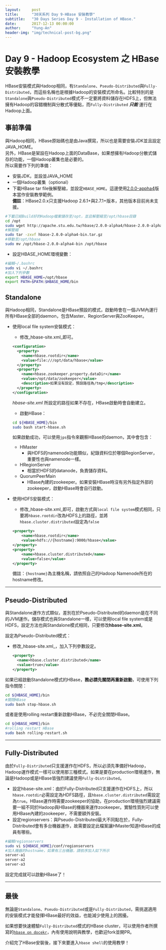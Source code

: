 ```yaml
---
layout:     post
title:      "30天系列 Day 9-HBase 安裝教學"
subtitle:   "30 Days Series Day 9 - Installation of HBase."
date:       2017-12-13 00:00:00
author:     "Yung-An"
header-img: "img/technical-post-bg.png"
---
```


# Day 9 - Hadoop Ecosystem 之 HBase 安裝教學

HBase安裝模式與Hadoop相同，有`Standalone`、`Pseudo-Distributed`與`Fully-Distributed`，而這些名稱也是根據Hadoop的安裝模式所命名。比較特別的是`Standalone`與`Pseudo-Distributed`模式不一定要將資料儲存在HDFS上，但無法擁有Hadoop的容錯機制與分散式等優點，而`Fully-Distributed` **_只能_** 運行在Hadoop上面。

## 事前準備

與Hadoop相同，HBase原始碼也是由Java撰寫，所以也是需要安裝JDK並且設定JAVA_HOME。    
另外，HBase是架設在Hadoop上面的DataBase，如果想擁有Hadoop分散式儲存的功能，一個Hadoop叢集也是必要的。    
所以需要作下列的準備：
* 安裝JDK，並設並JAVA_HOME
* 一個Hadoop叢集（optional）
* 下載HBase tar file後解壓縮，並設定`HBASE_HOME`。這邊使用[2.0.0-appha4][hbase_2_0_0alpha4_download]版本當作安裝教學範例。    
**備註**：HBase2.0.x只支援Hadoop 2.6.1+與2.7.1+版本，其他版本目前尚未支援。
```bash
#下載已經Build好的Hadoop檔案儲存至/opt，並且解壓縮至/opt/hbase目錄
cd /opt
sudo wget http://apache.stu.edu.tw/hbase/2.0.0-alpha4/hbase-2.0.0-alpha4-bin.tar.gz
#解壓縮
sudo tar -zxvf hbase-2.0.0-alpha4-bin.tar.gz
#移動至/opt/hbase
sudo mv /opt/hbase-2.0.0-alpha4-bin /opt/hbase
```

* 設定HBASE_HOME環境變數：    
```bash
#編輯~/.bashrc
sudo vi ~/.bashrc
#加入下列參數
export HBASE_HOME=/opt/hbase
export PATH=$PATH:$HBASE_HOME/bin
```

## Standalone

與Hadoop相同，Standalone是HBase預設的模式，啟動時會在一個JVM內運行所有HBase全部的daemon，包含Master、RegionServer與ZooKeeper。    

* 使用local file system安裝模式：
  * 修改_hbase-site.xml_即可。    
  ```xml
  <configuration>
    <property>
      <name>hbase.rootdir</name>
      <value>file:///opt/data/hbase</value>
    </property>
    <property>
      <name>hbase.zookeeper.property.dataDir</name>
      <value>/opt/data/zookeeper</value>
      <description>如果沒有設定，預設路徑為/tmp</description>
    </property>
  </configuration>
  ```
  _hbase-site.xml_ 所設定的路徑如果不存在，HBase啟動時會自動建立。  

  * 啟動HBase：
  ```bash
  cd ${HBASE_HOME}/bin
  sudo bash start-hbase.sh
  ```
  如果啟動成功，可以使用`jps`指令來觀察HBase的daemon，其中會包含：
    * HMaster
      * 與HDFS的namenode功能類似，紀錄資料位於哪個RegionServer，重要性也與namenode一樣。
    * HRegionServer
      * 相當於HDFS的datanode，負責儲存資料。
    * QuorumPeerMain
      * HBase內建的zookeeper。如果安裝HBase時沒有另外指定外部的zookeeper，啟動HBase時會自行啟動。
* 使用HDFS安裝模式：
  * 修改_hbase-site.xml_即可，啟動方式與`local file system`模式相同，只要將`hbase.rootdir`改為HDFS上的路徑，並將`hbase.cluster.distributed`設定為`false`
  ```xml
  <property>
      <name>hbase.rootdir</name>
      <value>hdfs://{hostname}:9000/hbase</value>
  </property>
  <property>
      <name>hbase.cluster.distributed</name>
      <value>false</value>
  </property>
  ```
  備註：`{hostname}`為主機名稱，請依照自己的Hadoop Namenode所在的hostname修改。

---

## Pseudo-Distributed

與Standalone運作方式類似，差別在於Pseudo-Distributed的daemon是在不同的JVM運作。儲存模式也與Standalone一樣，可以使用local file system或是HDFS，設定方法也與Standalone模式相同，只要修改**hbase-site.xml**。

設定為Pseudo-Distributed模式：
* 修改_hbase-site.xml_，加入下列參數設定。
  ```xml
  <property>
    <name>hbase.cluster.distributed</name>
    <value>true</value>
  </property>
  ```
如果已經啟動Standalone模式的HBase，**務必請先關閉再重新啟動**，可使用下列指令關閉：
```bash
cd ${HBASE_HOME}/bin
#關閉HBase
sudo bash stop-hbase.sh
```
或者是使用rolling restart重新啟動HBase，不必完全關閉HBase。
```bash
cd ${HBASE_HOME}/bin
#rolling restart HBase
sudo bash rolling-restart.sh
```

---

## Fully-Distributed

由於`Fully-Distributed`只支援運作在HDFS，所以必須先準備好Hadoop，Hadoop運作模式一樣可以使用那三種模式。如果是要在production環境運作，無論是Hadoop或是HBase皆強烈建議使用`Fully-Distributed`。

* 設定hbase-site.xml：由於Fully-Distributed只支援運作在HDFS上，所以`hbase.rootdir`必需設定為HDFS路徑，且`hbase.cluster.distributed`需設定為`true`。HBase運作時需要zookeeper的協助，在production環境強烈建議需要一組不同於Hadoop與HBase的機器來運作zookeeper。實驗性質則可以使用HBase內建的zookeeper，不需要額外安裝。
* 設定regionservers：與Pseudo-Distributed最大不同點在於，Fully-Distributed會有多台機器運作，故需要設定此檔案讓HMaster知道HBase的成員有哪些。
```bash
#編輯regionservers
sudo vi ${HBASE_HOME}/conf/regionservers
#加入機器的hostname，如果有三台機器，請依序加入如下所示
server-a1
server-a2
server-a3
```

設定完成就可以啟動HBase了！

---

## 最後

無論是`Standalone`、`Pseudo-Distributed`或是`Fully-Distributed`，需挑選適用的安裝模式才能發揮HBase最好的效益，也能減少使用上的困擾。

如果想要快速體驗`Fully-Distributed`模式的HBase cluster，可以使用作者所撰寫的[`hbase on docekr`][hbase_on_docker_github]，內有使用說明與教學，也歡迎fork並開PR。

介紹完了HBase安裝後，接下來要進入`hbase shell`的使用教學！

[hbase_2_0_0alpha4_download]: http://apache.stu.edu.tw/hbase/2.0.0-alpha4/
[hbase_on_docker_github]: https://github.com/is-land/hbase-on-docker/tree/2.0.0-alpha4
